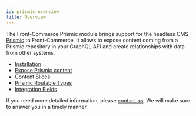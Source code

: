 ```yaml
---
id: prismic-overview
title: Overview
---
```


The Front-Commerce Prismic module brings support for the headless CMS [Prismic](https://prismic.io/) to Front-Commerce. It allows to expose content coming from a Prismic repository in your GraphQL API and create relationships with data from other systems.

- [Installation](/docs/prismic/installation.html)
- [Expose Prismic content](/docs/prismic/expose-content.html)
- [Content Slices](/docs/prismic/content-slices.html)
- [Prismic Routable Types](/docs/prismic/routable-types.html)
- [Integration Fields](/docs/prismic/integration-fields.html)

If you need more detailed information, please [contact us](mailto:contact@front-commerce.com). We will make sure to answer you in a timely manner.
